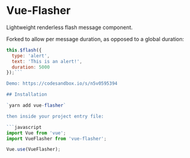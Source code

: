 # Vue-Flasher

Lightweight renderless flash message component.

Forked to allow per message duration, as opposed to a global duration:

```javascript
this.$flash({
  type: 'alert',
  text: 'This is an alert!',
  duration: 5000
});```

Demo: https://codesandbox.io/s/n5v0595394

## Installation

`yarn add vue-flasher`

then inside your project entry file:

```javascript
import Vue from 'vue';
import VueFlasher from 'vue-flasher';

Vue.use(VueFlasher);
```
